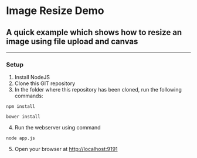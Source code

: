 # Image Resize Demo
## A quick example which shows how to resize an image using file upload and canvas
--------------------
### Setup

1. Install NodeJS
2. Clone this GIT repository
3. In the folder where this repository has been cloned, run the following commands:
```
npm install
```
```
bower install
```
4. Run the webserver using command
    
```
node app.js
```
5. Open your browser at [http://localhost:9191](http://localhost:9191)